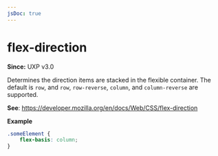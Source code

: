```yaml
---
jsDoc: true
---
```

# flex-direction

**Since:** UXP v3.0

Determines the direction items are stacked in the flexible container. The default is `row`, and `row`, `row-reverse`, `column`, and `column-reverse` are supported.

**See**: https://developer.mozilla.org/en/docs/Web/CSS/flex-direction

**Example**

```css
.someElement {
    flex-basis: column;
}
```